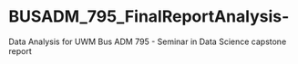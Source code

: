# BUSADM_795_FinalReportAnalysis-
Data Analysis for UWM Bus ADM 795 - Seminar in Data Science capstone report
